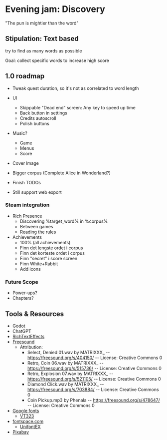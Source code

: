 # Evening jam: Discovery

"The pun is mightier than the word"

## Stipulation: Text based

try to find as many words as possible

Goal: collect specific words to increase high score

## 1.0 roadmap

- Tweak quest duration, so it's not as correlated to word length

- UI
  - Skippable "Dead end" screen: Any key to speed up time
  - Back button in settings
  - Credits autoscroll
  - Polish buttons

- Music?
  - Game
  - Menus
  - Score
- Cover Image
- Bigger corpus (Complete Alice in Wonderland?)

- Finish TODOs
- Still support web export

### Steam integration

- Rich Presence
  - Discovering %target_word% in %corpus%
  - Between games
  - Reading the rules
- Achievements
  - 100% (all achievements)
  - Finn det lengste ordet i corpus
  - Finn det korteste ordet i corpus
  - Finn "secret" i score screen
  - Finn White+Rabbit
  - Add icons

### Future Scope

- Power-ups?
- Chapters?

## Tools & Resources

- Godot
- ChatGPT
- [RichTextEffects](https://github.com/teebarjunk/godot-text_effects)
- [Freesound](https://freesound.org/)
  - Attribution:
    - Select, Denied 01.wav by MATRIXXX_ -- https://freesound.org/s/404150/ -- License: Creative Commons 0
    - Retro, Coin 06.wav by MATRIXXX_ -- https://freesound.org/s/515736/ -- License: Creative Commons 0
    - Retro, Explosion 07.wav by MATRIXXX_ -- https://freesound.org/s/521105/ -- License: Creative Commons 0
    - Diamond Click.wav by MATRIXXX_ -- https://freesound.org/s/703884/ -- License: Creative Commons 0
    - Coin Pickup.mp3 by Phenala -- https://freesound.org/s/478647/ -- License: Creative Commons 0
- [Google fonts](https://fonts.google.com/)
  - [VT323](https://fonts.google.com/specimen/VT323)
- [fontspace.com](https://www.fontspace.com/)
  - [UnifontEX](https://www.fontspace.com/unifontex-font-f26370)
- [Pixabay](https://pixabay.com/)